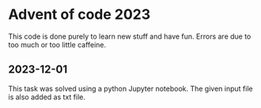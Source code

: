 # Advent of code 2023
This code is done purely to learn new stuff and have fun.
Errors are due to too much or too little caffeine.

## 2023-12-01
This task was solved using a python Jupyter notebook.
The given input file is also added as txt file.